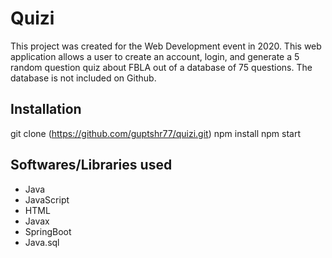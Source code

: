 # Quizi
This project was created for the Web Development event in 2020. This web application allows a user to create an account, login, and generate a 5 random question quiz about FBLA out of a database of 75 questions. The database is not included on Github. 

## Installation
git clone (https://github.com/guptshr77/quizi.git)
npm install
npm start

## Softwares/Libraries used
- Java
- JavaScript
- HTML
- Javax
- SpringBoot
- Java.sql
